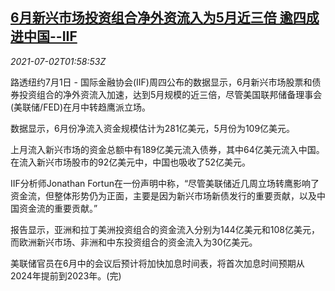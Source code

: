 <!--1625191263000-->
[6月新兴市场投资组合净外资流入为5月近三倍 逾四成进中国--IIF](https://cn.reuters.com/article/iif-june-emrg-stock-bond-inflow-0702-idCNKCS2E807J)
------

<div><i>2021-07-02T01:58:53Z</i></div><p>路透纽约7月1日 - 国际金融协会(IIF)周四公布的数据显示，6月新兴市场股票和债券投资组合的净外资流入加速，达到5月规模的近三倍，尽管美国联邦储备理事会(美联储/FED)在月中转趋鹰派立场。</p><p>数据显示，6月份净流入资金规模估计为281亿美元，5月份为109亿美元。</p><p>上月流入新兴市场的资金总额中有189亿美元流入债券，其中64亿美元流入中国。在流入新兴市场股市的92亿美元中，中国也吸收了52亿美元。</p><p>IIF分析师Jonathan Fortun在一份声明中称，“尽管美联储近几周立场转鹰影响了资金流，但整体形势仍为正面，主要是因为新兴市场新债发行的重要贡献，以及中国资金流的重要贡献。”</p><p>报告显示，亚洲和拉丁美洲投资组合的资金流入分别为144亿美元和108亿美元，而欧洲新兴市场、非洲和中东投资组合的资金流入为30亿美元。</p><p>美联储官员在6月中的会议后预计将加快加息时间表，将首次加息时间预期从2024年提前到2023年。(完)</p>
